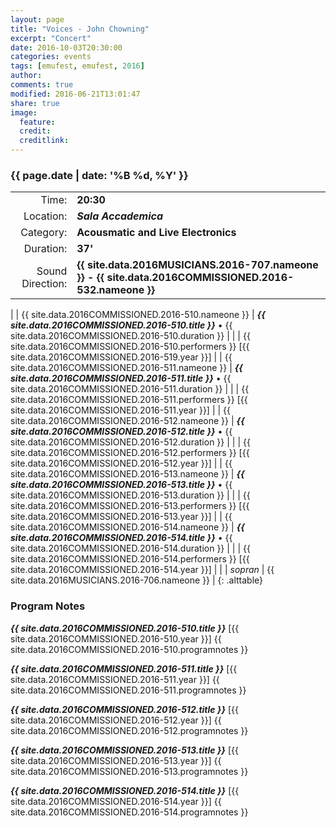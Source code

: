 ```yaml
---
layout: page
title: "Voices - John Chowning"
excerpt: "Concert"
date: 2016-10-03T20:30:00
categories: events
tags: [emufest, emufest, 2016]
author:
comments: true
modified: 2016-06-21T13:01:47
share: true
image:
  feature:
  credit:
  creditlink:
---
```


### {{ page.date | date: '%B %d, %Y' }}

|  |  |
|------------:|:------------|
| Time: | **20:30** |
| Location: | ***Sala Accademica*** |
| Category: | **Acousmatic and Live Electronics** |
| Duration: | **37'** |
| Sound Direction: | **{{ site.data.2016MUSICIANS.2016-707.nameone }} - {{ site.data.2016COMMISSIONED.2016-532.nameone }}** |
|
| {{ site.data.2016COMMISSIONED.2016-510.nameone }} | ***{{ site.data.2016COMMISSIONED.2016-510.title }}*** • {{ site.data.2016COMMISSIONED.2016-510.duration }} |
|  | {{ site.data.2016COMMISSIONED.2016-510.performers }} [{{ site.data.2016COMMISSIONED.2016-519.year }}] |
| {{ site.data.2016COMMISSIONED.2016-511.nameone }} | ***{{ site.data.2016COMMISSIONED.2016-511.title }}*** • {{ site.data.2016COMMISSIONED.2016-511.duration }} |
|  | {{ site.data.2016COMMISSIONED.2016-511.performers }} [{{ site.data.2016COMMISSIONED.2016-511.year }}] |
| {{ site.data.2016COMMISSIONED.2016-512.nameone }} | ***{{ site.data.2016COMMISSIONED.2016-512.title }}*** • {{ site.data.2016COMMISSIONED.2016-512.duration }} |
|  | {{ site.data.2016COMMISSIONED.2016-512.performers }} [{{ site.data.2016COMMISSIONED.2016-512.year }}] |
| {{ site.data.2016COMMISSIONED.2016-513.nameone }} | ***{{ site.data.2016COMMISSIONED.2016-513.title }}*** • {{ site.data.2016COMMISSIONED.2016-513.duration }} |
|  | {{ site.data.2016COMMISSIONED.2016-513.performers }} [{{ site.data.2016COMMISSIONED.2016-513.year }}] |
| {{ site.data.2016COMMISSIONED.2016-514.nameone }} | ***{{ site.data.2016COMMISSIONED.2016-514.title }}*** • {{ site.data.2016COMMISSIONED.2016-514.duration }} |
|  | {{ site.data.2016COMMISSIONED.2016-514.performers }} [{{ site.data.2016COMMISSIONED.2016-514.year }}] |
|
|  *sopran* | {{ site.data.2016MUSICIANS.2016-706.nameone }} |
{: .alttable}

### Program Notes

***{{ site.data.2016COMMISSIONED.2016-510.title }}*** [{{ site.data.2016COMMISSIONED.2016-510.year }}] {{ site.data.2016COMMISSIONED.2016-510.programnotes }}

***{{ site.data.2016COMMISSIONED.2016-511.title }}*** [{{ site.data.2016COMMISSIONED.2016-511.year }}] {{ site.data.2016COMMISSIONED.2016-511.programnotes }}

***{{ site.data.2016COMMISSIONED.2016-512.title }}*** [{{ site.data.2016COMMISSIONED.2016-512.year }}] {{ site.data.2016COMMISSIONED.2016-512.programnotes }}

***{{ site.data.2016COMMISSIONED.2016-513.title }}*** [{{ site.data.2016COMMISSIONED.2016-513.year }}] {{ site.data.2016COMMISSIONED.2016-513.programnotes }}

***{{ site.data.2016COMMISSIONED.2016-514.title }}*** [{{ site.data.2016COMMISSIONED.2016-514.year }}] {{ site.data.2016COMMISSIONED.2016-514.programnotes }}
